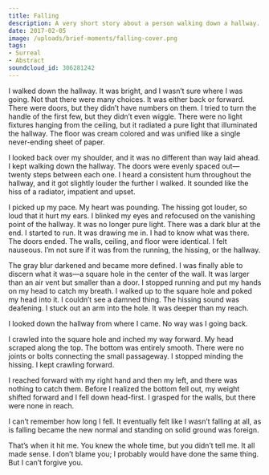 ```yaml
---
title: Falling
description: A very short story about a person walking down a hallway.
date: 2017-02-05
image: /uploads/brief-moments/falling-cover.png
tags:
- Surreal
- Abstract
soundcloud_id: 306281242
---
```


I walked down the hallway. It was bright, and I wasn’t sure where I was going. Not that there were many choices. It was either back or forward. There were doors, but they didn’t have numbers on them. I tried to turn the handle of the first few, but they didn’t even wiggle. There were no light fixtures hanging from the ceiling, but it radiated a pure light that illuminated the hallway. The floor was cream colored and was unified like a single never-ending sheet of paper.

I looked back over my shoulder, and it was no different than way laid ahead. I kept walking down the hallway. The doors were evenly spaced out—twenty steps between each one. I heard a consistent hum throughout the hallway, and it got slightly louder the further I walked. It sounded like the hiss of a radiator, impatient and upset.

I picked up my pace. My heart was pounding. The hissing got louder, so loud that it hurt my ears. I blinked my eyes and refocused on the vanishing point of the hallway. It was no longer pure light. There was a dark blur at the end. I started to run. It was drawing me in. I had to know what was there. The doors ended. The walls, ceiling, and floor were identical. I felt nauseous. I’m not sure if it was from the running, the hissing, or the hallway.

The gray blur darkened and became more defined. I was finally able to discern what it was—a square hole in the center of the wall. It was larger than an air vent but smaller than a door. I stopped running and put my hands on my head to catch my breath. I walked up to the square hole and poked my head into it. I couldn’t see a damned thing. The hissing sound was deafening. I stuck out an arm into the hole. It was deeper than my reach.

I looked down the hallway from where I came. No way was I going back.

I crawled into the square hole and inched my way forward. My head scraped along the top. The bottom was entirely smooth. There were no joints or bolts connecting the small passageway. I stopped minding the hissing. I kept crawling forward. 

I reached forward with my right hand and then my left, and there was nothing to catch them. Before I realized the bottom fell out, my weight shifted forward and I fell down head-first. I grasped for the walls, but there were none in reach.

I can’t remember how long I fell. It eventually felt like I wasn’t falling at all, as is falling became the new normal and standing on solid ground was foreign.

That’s when it hit me. You knew the whole time, but you didn’t tell me. It all made sense. I don’t blame you; I probably would have done the same thing. But I can’t forgive you.